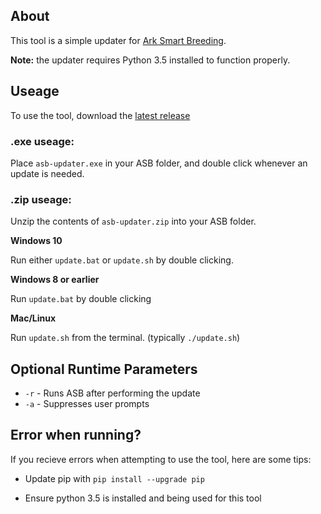 ## About

This tool is a simple updater for [Ark Smart Breeding](https://github.com/cadon/ARKStatsExtractor).

**Note:** the updater requires Python 3.5 installed to function properly.

## Useage

To use the tool, download the [latest release](https://github.com/DelilahEve/asb-updater/releases) 

### .exe useage:

Place `asb-updater.exe` in your ASB folder, and double click whenever an update is needed.

### .zip useage:

Unzip the contents of `asb-updater.zip` into your ASB folder.

**Windows 10**

Run either `update.bat` or `update.sh` by double clicking.

**Windows 8 or earlier**

Run `update.bat` by double clicking

**Mac/Linux**

Run `update.sh` from the terminal. (typically `./update.sh`)

## Optional Runtime Parameters

* `-r` - Runs ASB after performing the update
* `-a` - Suppresses user prompts

## Error when running?

If you recieve errors when attempting to use the tool, here are some tips:

- Update pip with `pip install --upgrade pip`

- Ensure python 3.5 is installed and being used for this tool